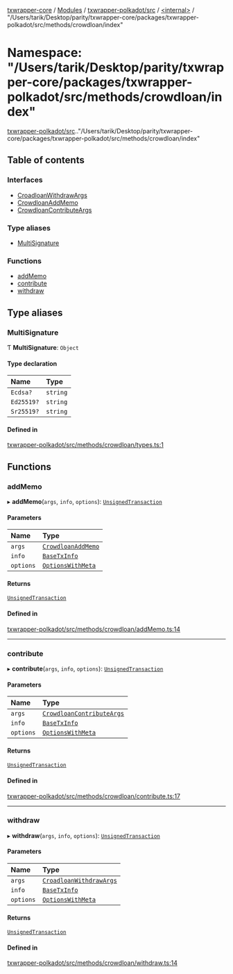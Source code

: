 [txwrapper-core](../README.md) / [Modules](../modules.md) / [txwrapper-polkadot/src](txwrapper_polkadot_src.md) / [<internal\>](txwrapper_polkadot_src._internal_.md) / "/Users/tarik/Desktop/parity/txwrapper-core/packages/txwrapper-polkadot/src/methods/crowdloan/index"

# Namespace: "/Users/tarik/Desktop/parity/txwrapper-core/packages/txwrapper-polkadot/src/methods/crowdloan/index"

[txwrapper-polkadot/src](txwrapper_polkadot_src.md).[<internal>](txwrapper_polkadot_src._internal_.md)."/Users/tarik/Desktop/parity/txwrapper-core/packages/txwrapper-polkadot/src/methods/crowdloan/index"

## Table of contents

### Interfaces

- [CroadloanWithdrawArgs](../interfaces/txwrapper_polkadot_src._internal_.__Users_tarik_Desktop_parity_txwrapper_core_packages_txwrapper_polkadot_src_methods_crowdloan_index_.CroadloanWithdrawArgs.md)
- [CrowdloanAddMemo](../interfaces/txwrapper_polkadot_src._internal_.__Users_tarik_Desktop_parity_txwrapper_core_packages_txwrapper_polkadot_src_methods_crowdloan_index_.CrowdloanAddMemo.md)
- [CrowdloanContributeArgs](../interfaces/txwrapper_polkadot_src._internal_.__Users_tarik_Desktop_parity_txwrapper_core_packages_txwrapper_polkadot_src_methods_crowdloan_index_.CrowdloanContributeArgs.md)

### Type aliases

- [MultiSignature](txwrapper_polkadot_src._internal_.__Users_tarik_Desktop_parity_txwrapper_core_packages_txwrapper_polkadot_src_methods_crowdloan_index_.md#multisignature)

### Functions

- [addMemo](txwrapper_polkadot_src._internal_.__Users_tarik_Desktop_parity_txwrapper_core_packages_txwrapper_polkadot_src_methods_crowdloan_index_.md#addmemo)
- [contribute](txwrapper_polkadot_src._internal_.__Users_tarik_Desktop_parity_txwrapper_core_packages_txwrapper_polkadot_src_methods_crowdloan_index_.md#contribute)
- [withdraw](txwrapper_polkadot_src._internal_.__Users_tarik_Desktop_parity_txwrapper_core_packages_txwrapper_polkadot_src_methods_crowdloan_index_.md#withdraw)

## Type aliases

### MultiSignature

Ƭ **MultiSignature**: `Object`

#### Type declaration

| Name | Type |
| :------ | :------ |
| `Ecdsa?` | `string` |
| `Ed25519?` | `string` |
| `Sr25519?` | `string` |

#### Defined in

[txwrapper-polkadot/src/methods/crowdloan/types.ts:1](https://github.com/paritytech/txwrapper-core/blob/9387f90/packages/txwrapper-polkadot/src/methods/crowdloan/types.ts#L1)

## Functions

### addMemo

▸ **addMemo**(`args`, `info`, `options`): [`UnsignedTransaction`](../interfaces/txwrapper_core_src.UnsignedTransaction.md)

#### Parameters

| Name | Type |
| :------ | :------ |
| `args` | [`CrowdloanAddMemo`](../interfaces/txwrapper_polkadot_src._internal_.__Users_tarik_Desktop_parity_txwrapper_core_packages_txwrapper_polkadot_src_methods_crowdloan_index_.CrowdloanAddMemo.md) |
| `info` | [`BaseTxInfo`](../interfaces/txwrapper_core_src.BaseTxInfo.md) |
| `options` | [`OptionsWithMeta`](../interfaces/txwrapper_core_src.OptionsWithMeta.md) |

#### Returns

[`UnsignedTransaction`](../interfaces/txwrapper_core_src.UnsignedTransaction.md)

#### Defined in

[txwrapper-polkadot/src/methods/crowdloan/addMemo.ts:14](https://github.com/paritytech/txwrapper-core/blob/9387f90/packages/txwrapper-polkadot/src/methods/crowdloan/addMemo.ts#L14)

___

### contribute

▸ **contribute**(`args`, `info`, `options`): [`UnsignedTransaction`](../interfaces/txwrapper_core_src.UnsignedTransaction.md)

#### Parameters

| Name | Type |
| :------ | :------ |
| `args` | [`CrowdloanContributeArgs`](../interfaces/txwrapper_polkadot_src._internal_.__Users_tarik_Desktop_parity_txwrapper_core_packages_txwrapper_polkadot_src_methods_crowdloan_index_.CrowdloanContributeArgs.md) |
| `info` | [`BaseTxInfo`](../interfaces/txwrapper_core_src.BaseTxInfo.md) |
| `options` | [`OptionsWithMeta`](../interfaces/txwrapper_core_src.OptionsWithMeta.md) |

#### Returns

[`UnsignedTransaction`](../interfaces/txwrapper_core_src.UnsignedTransaction.md)

#### Defined in

[txwrapper-polkadot/src/methods/crowdloan/contribute.ts:17](https://github.com/paritytech/txwrapper-core/blob/9387f90/packages/txwrapper-polkadot/src/methods/crowdloan/contribute.ts#L17)

___

### withdraw

▸ **withdraw**(`args`, `info`, `options`): [`UnsignedTransaction`](../interfaces/txwrapper_core_src.UnsignedTransaction.md)

#### Parameters

| Name | Type |
| :------ | :------ |
| `args` | [`CroadloanWithdrawArgs`](../interfaces/txwrapper_polkadot_src._internal_.__Users_tarik_Desktop_parity_txwrapper_core_packages_txwrapper_polkadot_src_methods_crowdloan_index_.CroadloanWithdrawArgs.md) |
| `info` | [`BaseTxInfo`](../interfaces/txwrapper_core_src.BaseTxInfo.md) |
| `options` | [`OptionsWithMeta`](../interfaces/txwrapper_core_src.OptionsWithMeta.md) |

#### Returns

[`UnsignedTransaction`](../interfaces/txwrapper_core_src.UnsignedTransaction.md)

#### Defined in

[txwrapper-polkadot/src/methods/crowdloan/withdraw.ts:14](https://github.com/paritytech/txwrapper-core/blob/9387f90/packages/txwrapper-polkadot/src/methods/crowdloan/withdraw.ts#L14)
